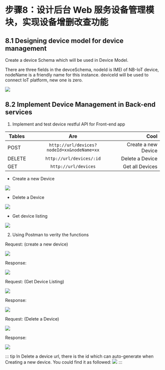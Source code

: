 # 步骤8：设计后台 Web 服务设备管理模块，实现设备增删改查功能

## 8.1	Designing device model for device management

Create a device Schema which will be used in Device Model.

There are three fields in the devceSchema, nodeId is IMEI of NB-IoT device, nodeName is a friendly name for this instance. deviceId will be used to connect IoT platform, new one is zero.

![](./image/nodejs-device-schema.png)

## 8.2	Implement Device Management in Back-end services

1)	Implement and test device restful API for Front-end app

| Tables        | Are           | Cool  |
| ------------- |:-------------:| -----:|
| POST     | `http://url/devices?nodeId=xx&nodeName=xx` | Create a new Device |
| DELETE      | `http://url/devices/:id`     |   Delete a Device |
| GET | `http://url/devices`     |  Get all Devices |

-	Create a new Device

![](./image/nodejs-code-create-a-device.png)

-	Delete a Device

![](./image/nodejs-code-delete-a-device.png)

-	Get device listing

![](./image/nodejs-code-list-device.png)

2)	Using Postman to verity the functions

Request: (create a new device)

![](./image/postman-create-device-req.png)

Response:

![](./image/postman-create-device-rsp.png)

Request: (Get Device Listing)

![](./image/postman-listing-device-req.png)

Response:

![](./image/postman-listing-device-rsp.png)

Request: (Delete a Device)

![](./image/postman-delete-device-req.png)

Response:

![](./image/postman-delete-device-rsp.png)

::: tip
In Delete a device url, there is the id which can auto-generate when Creating a new device. You could find it as followed:
![](./image/nodejs-autocreate-id.png)
:::